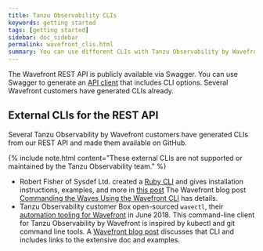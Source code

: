 ```yaml
---
title: Tanzu Observability CLIs
keywords: getting started
tags: [getting started]
sidebar: doc_sidebar
permalink: wavefront_clis.html
summary: You can use different CLIs with Tanzu Observability by Wavefront.
---
```


The Wavefront REST API is publicly available via Swagger. You can use Swagger to generate an [API client](wavefront_api.html#generate-an-api-client-using-swagger) that includes CLI options. Several Wavefront customers have generated CLIs already.


## External CLIs for the REST API

Several Tanzu Observability by Wavefront customers have generated CLIs from our REST API and made them available on GitHub.

{% include note.html content="These external CLIs are not supported or maintained by the Tanzu Observability team." %}

* Robert Fisher of Sysdef Ltd. created a [Ruby CLI](https://github.com/snltd/wavefront-cli) and gives installation instructions, examples, and more in [this post](https://sysdef.xyz/post/2017-07-26-wavefront-cli)
  The Wavefront blog post [Commanding the Waves Using the Wavefront CLI](https://tanzu.vmware.com/content/vmware-tanzu-observability-blog/commanding-the-waves-using-the-wavefront-cli) has details.
* Tanzu Observability customer Box open-sourced `wavectl`, their [automation tooling for Wavefront](https://github.com/box/wavectl) in June 2018. This command-line client for Tanzu Observability by Wavefront is inspired by kubectl and git command line tools. A [Wavefront blog post](https://tanzu.vmware.com/content/vmware-tanzu-observability-blog/new-automation-tooling-for-wavefront-gets-boxed-up-by-box) discusses that CLI and includes links to the extensive doc and examples.
